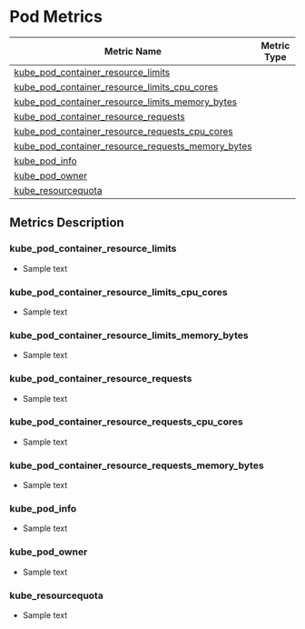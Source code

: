 # Pod Metrics

| Metric Name                                                                                             | Metric Type | Labels/Tags | Status |
|---------------------------------------------------------------------------------------------------------|-------------|-------------|--------|
| [kube_pod_container_resource_limits](#kube_pod_container_resource_limits)                               |             |             |        |
| [kube_pod_container_resource_limits_cpu_cores](#kube_pod_container_resource_limits_cpu_cores)           |             |             |        |
| [kube_pod_container_resource_limits_memory_bytes](#kube_pod_container_resource_limits_memory_bytes)     |             |             |        |
| [kube_pod_container_resource_requests](#kube_pod_container_resource_requests)                           |             |             |        |
| [kube_pod_container_resource_requests_cpu_cores](#kube_pod_container_resource_requests_cpu_cores)       |             |             |        |
| [kube_pod_container_resource_requests_memory_bytes](#kube_pod_container_resource_requests_memory_bytes) |             |             |        |
| [kube_pod_info](#kube_pod_info)                                                                         |             |             |        |
| [kube_pod_owner](#kube_pod_owner)                                                                       |             |             |        |
| [kube_resourcequota](#kube_resourcequota)                                                               |             |             |        |

## Metrics Description

### kube_pod_container_resource_limits

- Sample text

### kube_pod_container_resource_limits_cpu_cores

- Sample text

### kube_pod_container_resource_limits_memory_bytes

- Sample text

### kube_pod_container_resource_requests

- Sample text

### kube_pod_container_resource_requests_cpu_cores

- Sample text

### kube_pod_container_resource_requests_memory_bytes

- Sample text

### kube_pod_info

- Sample text

### kube_pod_owner

- Sample text

### kube_resourcequota

- Sample text
